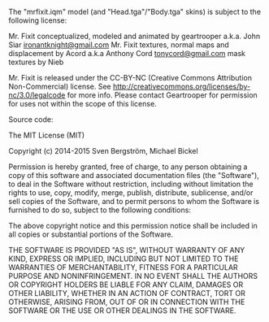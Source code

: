 The "mrfixit.iqm" model (and "Head.tga"/"Body.tga" skins) is subject to the following license:

Mr. Fixit conceptualized, modeled and animated by geartrooper a.k.a. John Siar ironantknight@gmail.com
Mr. Fixit textures, normal maps and displacement by Acord a.k.a Anthony Cord tonycord@gmail.com
mask textures by Nieb

Mr. Fixit is released under the CC-BY-NC (Creative Commons Attribution Non-Commercial) license. See http://creativecommons.org/licenses/by-nc/3.0/legalcode for more info. Please contact Geartrooper for permission for uses not within the scope of this license.

Source code:

The MIT License (MIT)

Copyright (c) 2014-2015 Sven Bergström, Michael Bickel

Permission is hereby granted, free of charge, to any person obtaining a copy
of this software and associated documentation files (the "Software"), to deal
in the Software without restriction, including without limitation the rights
to use, copy, modify, merge, publish, distribute, sublicense, and/or sell
copies of the Software, and to permit persons to whom the Software is
furnished to do so, subject to the following conditions:

The above copyright notice and this permission notice shall be included in all
copies or substantial portions of the Software.

THE SOFTWARE IS PROVIDED "AS IS", WITHOUT WARRANTY OF ANY KIND, EXPRESS OR
IMPLIED, INCLUDING BUT NOT LIMITED TO THE WARRANTIES OF MERCHANTABILITY,
FITNESS FOR A PARTICULAR PURPOSE AND NONINFRINGEMENT. IN NO EVENT SHALL THE
AUTHORS OR COPYRIGHT HOLDERS BE LIABLE FOR ANY CLAIM, DAMAGES OR OTHER
LIABILITY, WHETHER IN AN ACTION OF CONTRACT, TORT OR OTHERWISE, ARISING FROM,
OUT OF OR IN CONNECTION WITH THE SOFTWARE OR THE USE OR OTHER DEALINGS IN THE
SOFTWARE.

